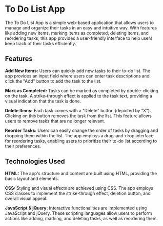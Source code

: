 # To Do List App  

The To Do List App is a simple web-based application that allows users to manage and organize their tasks in an easy and intuitive way. With features like adding new items, marking items as completed, deleting items, and reordering tasks, this app provides a user-friendly interface to help users keep track of their tasks efficiently.  

## Features  

**Add New Items:** Users can quickly add new tasks to their to-do list. The app provides an input field where users can enter task descriptions and click the "Add" button to add the task to the list.

**Mark as Completed:** Tasks can be marked as completed by double-clicking on the task. A strike-through effect is applied to the task text, providing a visual indication that the task is done.

**Delete Items:** Each task comes with a "Delete" button (depicted by "X"). Clicking on this button removes the task from the list. This feature allows users to remove tasks that are no longer relevant.

**Reorder Tasks:** Users can easily change the order of tasks by dragging and dropping them within the list. The app employs a drag-and-drop interface for reordering tasks, enabling users to prioritize their to-do list according to their preferences.

## Technologies Used  

**HTML:** The app's structure and content are built using HTML, providing the basic layout and elements.  

**CSS:** Styling and visual effects are achieved using CSS. The app employs CSS classes to implement the strike-through effect, deletion button, and overall visual appeal.  

**JavaScript & jQuery:** Interactive functionalities are implemented using JavaScript and jQuery. These scripting languages allow users to perform actions like adding, marking, and deleting tasks, as well as reordering them.  


